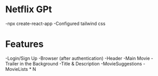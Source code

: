 # Netflix GPt

-npx create-react-app
-Configured tailwind css

# Features

-Login/Sign Up
-Browser (after authentication)
-Header
-Main Movie
-Trailer in the Background
-Title & Description
-MovieSuggestions
-MovieLists \* N
